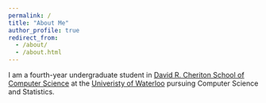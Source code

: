 ```yaml
---
permalink: /
title: "About Me"
author_profile: true
redirect_from: 
  - /about/
  - /about.html
---
```


I am a fourth-year undergraduate student in [David R. Cheriton School of Computer Science](https://cs.uwaterloo.ca/) at the [Univeristy of Waterloo](https://uwaterloo.ca/) pursuing Computer Science and Statistics.